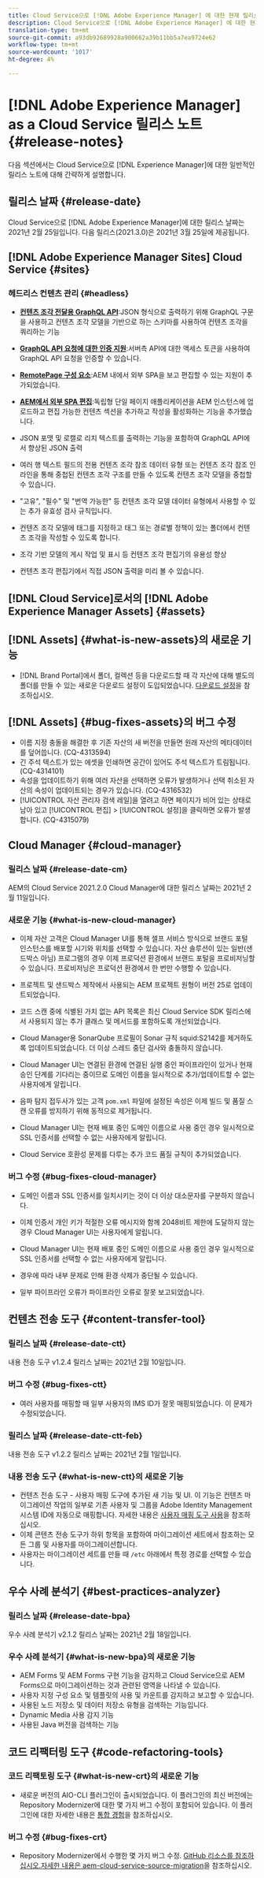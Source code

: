 ```yaml
---
title: Cloud Service으로 [!DNL Adobe Experience Manager] 에 대한 현재 릴리스 노트입니다.
description: Cloud Service으로 [!DNL Adobe Experience Manager] 에 대한 현재 릴리스 노트입니다.
translation-type: tm+mt
source-git-commit: a93db92689928a900662a39b11bb5a7ea9724e62
workflow-type: tm+mt
source-wordcount: '1017'
ht-degree: 4%

---
```



# [!DNL Adobe Experience Manager] as a Cloud Service 릴리스 노트 {#release-notes}

다음 섹션에서는 Cloud Service으로 [!DNL Experience Manager]에 대한 일반적인 릴리스 노트에 대해 간략하게 설명합니다.

## 릴리스 날짜 {#release-date}

Cloud Service으로 [!DNL Adobe Experience Manager]에 대한 릴리스 날짜는 2021년 2월 25일입니다.
다음 릴리스(2021.3.0)은 2021년 3월 25일에 제공됩니다.

## [!DNL Adobe Experience Manager Sites] Cloud Service  {#sites}

### 헤드리스 컨텐츠 관리 {#headless}

* **[컨텐츠 조각 전달용 GraphQL API](/help/assets/content-fragments/graphql-api-content-fragments.md)**:JSON 형식으로 출력하기 위해 GraphQL 구문을 사용하고 컨텐츠 조각 모델을 기반으로 하는 스키마를 사용하여 컨텐츠 조각을 쿼리하는 기능

* **[GraphQL API 요청에 대한 인증 지원](/help/assets/content-fragments/graphql-authentication-content-fragments.md)**:서버측 API에 대한 액세스 토큰을 사용하여 GraphQL API 요청을 인증할 수 있습니다.

* **[RemotePage 구성 요소](/help/implementing/developing/hybrid/remote-page.md)**:AEM 내에서 외부 SPA을 보고 편집할 수 있는 지원이 추가되었습니다.

* **[AEM에서 외부 SPA 편집](/help/implementing/developing/hybrid/editing-external-spa.md)**:독립형 단일 페이지 애플리케이션을 AEM 인스턴스에 업로드하고 편집 가능한 컨텐츠 섹션을 추가하고 작성을 활성화하는 기능을 추가했습니다.

* JSON 포맷 및 로캘로 리치 텍스트를 출력하는 기능을 포함하여 GraphQL API에서 향상된 JSON 출력

* 여러 행 텍스트 필드의 전용 컨텐츠 조각 참조 데이터 유형 또는 컨텐츠 조각 참조 인라인을 통해 중첩된 컨텐츠 조각 구조를 만들 수 있도록 컨텐츠 조각 모델을 중첩할 수 있습니다.

* &quot;고유&quot;, &quot;필수&quot; 및 &quot;번역 가능한&quot; 등 컨텐츠 조각 모델 데이터 유형에서 사용할 수 있는 추가 유효성 검사 규칙입니다.

* 컨텐츠 조각 모델에 태그를 지정하고 태그 또는 경로별 정책이 있는 폴더에서 컨텐츠 조각을 작성할 수 있도록 합니다.

* 조각 기반 모델의 게시 작업 및 표시 등 컨텐츠 조각 편집기의 유용성 향상

* 컨텐츠 조각 편집기에서 직접 JSON 출력을 미리 볼 수 있습니다.

<!--
### Progressive Web Apps (PWAs) {#pwa}

* [A Progressive Web App (PWA) version of a site](/help/sites-cloud/authoring/features/enable-pwa.md)  can now be enabled at the project level via simple configuration.
-->

## [!DNL Cloud Service]로서의 [!DNL Adobe Experience Manager Assets] {#assets}

## [!DNL Assets] {#what-is-new-assets}의 새로운 기능

* [!DNL Brand Portal]에서 폴더, 컬렉션 등을 다운로드할 때 각 자산에 대해 별도의 폴더를 만들 수 있는 새로운 다운로드 설정이 도입되었습니다. [다운로드 설정](https://experienceleague.adobe.com/docs/experience-manager-brand-portal/using/download/brand-portal-download-assets.html)을 참조하십시오.

<!-- TBD: refine this list of features and enh. for Feb release.

Customers using the Connected Assets feature can now easily view and track assets used on remote Sites instances. This affords customers a complete view of being used across all Sites powered pages, allowing for better tracking, management, and brand consistency.  -->

## [!DNL Assets] {#bug-fixes-assets}의 버그 수정

* 이름 지정 충돌을 해결한 후 기존 자산의 새 버전을 만들면 원래 자산의 메타데이터를 덮어씁니다. (CQ-4313594)
* 긴 주석 텍스트가 있는 에셋을 인쇄하면 공간이 있어도 주석 텍스트가 트림됩니다. (CQ-4314101)
* 속성을 업데이트하기 위해 여러 자산을 선택하면 오류가 발생하거나 선택 취소된 자산의 속성이 업데이트되는 경우가 있습니다. (CQ-4316532)
* [!UICONTROL 자산 관리자 검색 레일]을 열려고 하면 페이지가 비어 있는 상태로 남아 있고 [!UICONTROL 편집] > [!UICONTROL 설정]을 클릭하면 오류가 발생합니다. (CQ-4315079)

## Cloud Manager {#cloud-manager}

### 릴리스 날짜 {#release-date-cm}

AEM의 Cloud Service 2021.2.0 Cloud Manager에 대한 릴리스 날짜는 2021년 2월 11일입니다.

### 새로운 기능 {#what-is-new-cloud-manager}


* 이제 자산 고객은 Cloud Manager UI를 통해 셀프 서비스 방식으로 브랜드 포털 인스턴스를 배포할 시기와 위치를 선택할 수 있습니다. 자산 솔루션이 있는 일반(샌드박스 아님) 프로그램의 경우 이제 프로덕션 환경에서 브랜드 포털을 프로비저닝할 수 있습니다. 프로비저닝은 프로덕션 환경에서 한 번만 수행할 수 있습니다.

* 프로젝트 및 샌드박스 제작에서 사용되는 AEM 프로젝트 원형이 버전 25로 업데이트되었습니다.

* 코드 스캔 중에 식별된 가치 없는 API 목록은 최신 Cloud Service SDK 릴리스에서 사용되지 않는 추가 클래스 및 메서드를 포함하도록 개선되었습니다.

* Cloud Manager용 SonarQube 프로필이 Sonar 규칙 squid:S2142를 제거하도록 업데이트되었습니다. 더 이상 스레드 중단 검사와 충돌하지 않습니다.

* Cloud Manager UI는 연결된 환경에 연결된 실행 중인 파이프라인이 있거나 현재 승인 단계를 기다리는 중이므로 도메인 이름을 일시적으로 추가/업데이트할 수 없는 사용자에게 알립니다.

* 음파 탐지 접두사가 있는 고객 `pom.xml` 파일에 설정된 속성은 이제 빌드 및 품질 스캔 오류를 방지하기 위해 동적으로 제거됩니다.

* Cloud Manager UI는 현재 배포 중인 도메인 이름으로 사용 중인 경우 일시적으로 SSL 인증서를 선택할 수 없는 사용자에게 알립니다.

* Cloud Service 호환성 문제를 다루는 추가 코드 품질 규칙이 추가되었습니다.

### 버그 수정 {#bug-fixes-cloud-manager}

* 도메인 이름과 SSL 인증서를 일치시키는 것이 더 이상 대소문자를 구분하지 않습니다.

* 이제 인증서 개인 키가 적절한 오류 메시지와 함께 2048비트 제한에 도달하지 않는 경우 Cloud Manager UI는 사용자에게 알립니다.

* Cloud Manager UI는 현재 배포 중인 도메인 이름으로 사용 중인 경우 일시적으로 SSL 인증서를 선택할 수 없는 사용자에게 알립니다.

* 경우에 따라 내부 문제로 인해 환경 삭제가 중단될 수 있습니다.

* 일부 파이프라인 오류가 파이프라인 오류로 잘못 보고되었습니다.

## 컨텐츠 전송 도구 {#content-transfer-tool}

### 릴리스 날짜 {#release-date-ctt}

내용 전송 도구 v1.2.4 릴리스 날짜는 2021년 2월 10일입니다.

### 버그 수정 {#bug-fixes-ctt}

* 여러 사용자를 매핑할 때 일부 사용자의 IMS ID가 잘못 매핑되었습니다. 이 문제가 수정되었습니다.

### 릴리스 날짜 {#release-date-ctt-feb}

내용 전송 도구 v1.2.2 릴리스 날짜는 2021년 2월 1일입니다.

### 내용 전송 도구 {#what-is-new-ctt}의 새로운 기능

* 컨텐츠 전송 도구 - 사용자 매핑 도구에 추가된 새 기능 및 UI. 이 기능은 컨텐츠 마이그레이션 작업의 일부로 기존 사용자 및 그룹을 Adobe Identity Management 시스템 ID에 자동으로 매핑합니다.
자세한 내용은 [사용자 매핑 도구 사용](https://experienceleague.adobe.com/docs/experience-manager-cloud-service/moving/cloud-migration/content-transfer-tool/using-user-mapping-tool.html)을 참조하십시오.
* 이제 콘텐츠 전송 도구가 하위 항목을 포함하여 마이그레이션 세트에서 참조하는 모든 그룹 및 사용자를 마이그레이션합니다.
* 사용자는 마이그레이션 세트를 만들 때 `/etc` 아래에서 특정 경로를 선택할 수 있습니다.

## 우수 사례 분석기 {#best-practices-analyzer}

### 릴리스 날짜 {#release-date-bpa}

우수 사례 분석기 v2.1.2 릴리스 날짜는 2021년 2월 18일입니다.

### 우수 사례 분석기 {#what-is-new-bpa}의 새로운 기능

* AEM Forms 및 AEM Forms 구현 기능을 감지하고 Cloud Service으로 AEM Forms으로 마이그레이션하는 것과 관련된 영역을 나타낼 수 있습니다.
* 사용자 지정 구성 요소 및 템플릿의 사용 및 카운트를 감지하고 보고할 수 있습니다.
* 사용된 노드 저장소 및 데이터 저장소 유형을 검색하는 기능입니다.
* Dynamic Media 사용 감지 기능
* 사용된 Java 버전을 검색하는 기능

## 코드 리팩터링 도구 {#code-refactoring-tools}

### 코드 리팩토링 도구 {#what-is-new-crt}의 새로운 기능

* 새로운 버전의 AIO-CLI 플러그인이 출시되었습니다. 이 플러그인의 최신 버전에는 Repository Modernizer에 대한 몇 가지 버그 수정이 포함되어 있습니다.
이 플러그인에 대한 자세한 내용은 [통합 경험](https://experienceleague.adobe.com/docs/experience-manager-cloud-service/moving/refactoring-tools/unified-experience.html?lang=en#benefits)을 참조하십시오.

### 버그 수정 {#bug-fixes-crt}

* Repository Modernizer에서 수행한 몇 가지 버그 수정.
[GitHub 리소스를 참조하십시오.자세한 내용은 aem-cloud-service-source-migration](https://github.com/adobe/aem-cloud-service-source-migration/tree/master/packages/repository-modernizer)을 참조하십시오.








